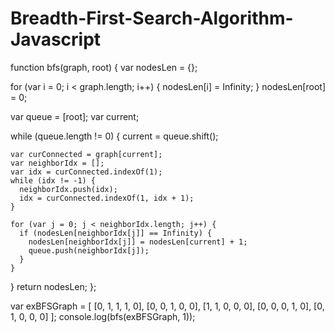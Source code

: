 # Breadth-First-Search-Algorithm-Javascript

function bfs(graph, root) {
  var nodesLen = {};
  
  for (var i = 0; i < graph.length; i++) {
    nodesLen[i] = Infinity;
  }
  nodesLen[root] = 0; 
  
  var queue = [root]; 
  var current; 

  while (queue.length != 0) {
    current = queue.shift();
    
    var curConnected = graph[current];
    var neighborIdx = []; 
    var idx = curConnected.indexOf(1); 
    while (idx != -1) {
      neighborIdx.push(idx); 
      idx = curConnected.indexOf(1, idx + 1); 
    }
    
    for (var j = 0; j < neighborIdx.length; j++) {
      if (nodesLen[neighborIdx[j]] == Infinity) {
        nodesLen[neighborIdx[j]] = nodesLen[current] + 1;
        queue.push(neighborIdx[j]); 
      }
    }
  }
  return nodesLen;
};

var exBFSGraph = [
  [0, 1, 1, 1, 0],
  [0, 0, 1, 0, 0],
  [1, 1, 0, 0, 0],
  [0, 0, 0, 1, 0],
  [0, 1, 0, 0, 0]
];
console.log(bfs(exBFSGraph, 1));

